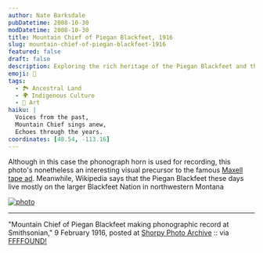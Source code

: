 ```yaml
---
author: Nate Barksdale
pubDatetime: 2008-10-30
modDatetime: 2008-10-30
title: Mountain Chief of Piegan Blackfeet, 1916
slug: mountain-chief-of-piegan-blackfeet-1916
featured: false
draft: false
description: Exploring the rich heritage of the Piegan Blackfeet and the innovative spirit captured in early recording technology.
emoji: 🎤
tags:
  - 🏞️ Ancestral Land
  - 🌍 Indigenous Culture
  - 🎨 Art
haiku: |
  Voices from the past,  
  Mountain Chief sings anew,  
  Echoes through the years.
coordinates: [48.54, -113.16]
---
```


Although in this case the phonograph horn is used for recording, this photo's nonetheless an interesting visual precursor to the famous [Maxell tape ad](http://reel2reeltexas.com/vin80Maxell.jpg). Meanwhile, Wikipedia says that the Piegan Blackfeet these days live mostly on the larger Blackfeet Nation in northwestern Montana

[![photo](http://culture-making.com/media/20061u.jpg)](http://www.shorpy.com/node/3582?size=_original)

---

"Mountain Chief of Piegan Blackfeet making phonographic record at Smithsonian," 9 February 1916, posted at [Shorpy Photo Archive](https://www.google.com/search?q=%22Shorpy%20Photo%20Archive%22%20shorpy.com) :: via [FFFFOUND!](http://web.archive.org/web/20170507214807/http://ffffound.com/image/692ab135308d4b1c0953d339e7178ba8640d468c)
